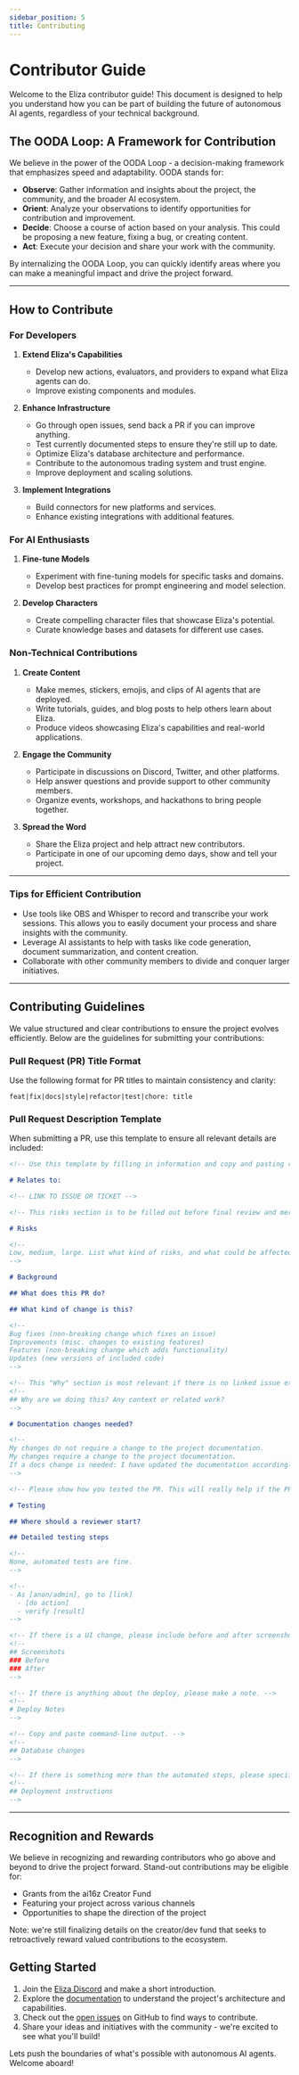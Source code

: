 ```yaml
---
sidebar_position: 5
title: Contributing
---
```


# Contributor Guide

Welcome to the Eliza contributor guide! This document is designed to help you understand how you can be part of building the future of autonomous AI agents, regardless of your technical background.

## The OODA Loop: A Framework for Contribution

We believe in the power of the OODA Loop - a decision-making framework that emphasizes speed and adaptability. OODA stands for:

- **Observe**: Gather information and insights about the project, the community, and the broader AI ecosystem.
- **Orient**: Analyze your observations to identify opportunities for contribution and improvement.
- **Decide**: Choose a course of action based on your analysis. This could be proposing a new feature, fixing a bug, or creating content.
- **Act**: Execute your decision and share your work with the community.

By internalizing the OODA Loop, you can quickly identify areas where you can make a meaningful impact and drive the project forward.

---

## How to Contribute

### For Developers

1. **Extend Eliza's Capabilities**

   - Develop new actions, evaluators, and providers to expand what Eliza agents can do.
   - Improve existing components and modules.

2. **Enhance Infrastructure**

   - Go through open issues, send back a PR if you can improve anything.
   - Test currently documented steps to ensure they're still up to date.
   - Optimize Eliza's database architecture and performance.
   - Contribute to the autonomous trading system and trust engine.
   - Improve deployment and scaling solutions.

3. **Implement Integrations**
   - Build connectors for new platforms and services.
   - Enhance existing integrations with additional features.

### For AI Enthusiasts

1. **Fine-tune Models**

   - Experiment with fine-tuning models for specific tasks and domains.
   - Develop best practices for prompt engineering and model selection.

2. **Develop Characters**
   - Create compelling character files that showcase Eliza's potential.
   - Curate knowledge bases and datasets for different use cases.

### Non-Technical Contributions

1. **Create Content**

   - Make memes, stickers, emojis, and clips of AI agents that are deployed.
   - Write tutorials, guides, and blog posts to help others learn about Eliza.
   - Produce videos showcasing Eliza's capabilities and real-world applications.

2. **Engage the Community**

   - Participate in discussions on Discord, Twitter, and other platforms.
   - Help answer questions and provide support to other community members.
   - Organize events, workshops, and hackathons to bring people together.

3. **Spread the Word**
   - Share the Eliza project and help attract new contributors.
   - Participate in one of our upcoming demo days, show and tell your project.

---

### Tips for Efficient Contribution

- Use tools like OBS and Whisper to record and transcribe your work sessions. This allows you to easily document your process and share insights with the community.
- Leverage AI assistants to help with tasks like code generation, document summarization, and content creation.
- Collaborate with other community members to divide and conquer larger initiatives.


---

## Contributing Guidelines

We value structured and clear contributions to ensure the project evolves efficiently. Below are the guidelines for submitting your contributions:

### Pull Request (PR) Title Format

Use the following format for PR titles to maintain consistency and clarity:

```
feat|fix|docs|style|refactor|test|chore: title
```

### Pull Request Description Template

When submitting a PR, use this template to ensure all relevant details are included:

```markdown
<!-- Use this template by filling in information and copy and pasting relevant items out of the html comments. -->

# Relates to:

<!-- LINK TO ISSUE OR TICKET -->

<!-- This risks section is to be filled out before final review and merge. -->

# Risks

<!--
Low, medium, large. List what kind of risks, and what could be affected.
-->

# Background

## What does this PR do?

## What kind of change is this?

<!--
Bug fixes (non-breaking change which fixes an issue)
Improvements (misc. changes to existing features)
Features (non-breaking change which adds functionality)
Updates (new versions of included code)
-->

<!-- This "Why" section is most relevant if there is no linked issue explaining why. If there is a related issue it might make sense to skip this why section. -->
<!--
## Why are we doing this? Any context or related work?
-->

# Documentation changes needed?

<!--
My changes do not require a change to the project documentation.
My changes require a change to the project documentation.
If a docs change is needed: I have updated the documentation accordingly.
-->

<!-- Please show how you tested the PR. This will really help if the PR needs to be retested, and probably help the PR get merged quicker. -->

# Testing

## Where should a reviewer start?

## Detailed testing steps

<!--
None, automated tests are fine.
-->

<!--
- As [anon/admin], go to [link]
  - [do action]
  - verify [result]
-->

<!-- If there is a UI change, please include before and after screenshots or videos. This will speed up PRs being merged. It is extra nice to annotate screenshots with arrows or boxes pointing out the differences. -->
<!--
## Screenshots
### Before
### After
-->

<!-- If there is anything about the deploy, please make a note. -->
<!--
# Deploy Notes
-->

<!-- Copy and paste command-line output. -->
<!--
## Database changes
-->

<!-- If there is something more than the automated steps, please specify deploy instructions. -->
<!--
## Deployment instructions
-->
```

---

## Recognition and Rewards

We believe in recognizing and rewarding contributors who go above and beyond to drive the project forward. Stand-out contributions may be eligible for:

- Grants from the ai16z Creator Fund
- Featuring your project across various channels
- Opportunities to shape the direction of the project

Note: we're still finalizing details on the creator/dev fund that seeks to retroactively reward valued contributions to the ecosystem.

## Getting Started

1. Join the [Eliza Discord](https://discord.gg/ai16z) and make a short introduction.
2. Explore the [documentation](/docs/intro) to understand the project's architecture and capabilities.
3. Check out the [open issues](https://github.com/ai16z/eliza/issues) on GitHub to find ways to contribute.
4. Share your ideas and initiatives with the community - we're excited to see what you'll build!

Lets push the boundaries of what's possible with autonomous AI agents. Welcome aboard!


